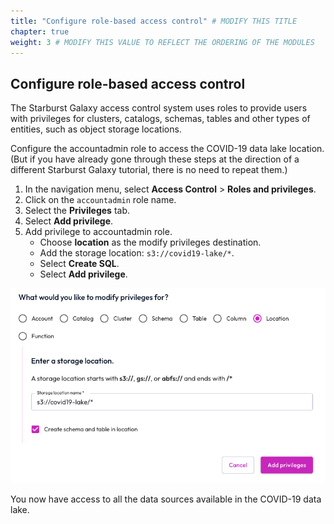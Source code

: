 ```yaml
---
title: "Configure role-based access control" # MODIFY THIS TITLE
chapter: true
weight: 3 # MODIFY THIS VALUE TO REFLECT THE ORDERING OF THE MODULES
---
```


Configure role-based access control
-----------------------------------

The Starburst Galaxy access control system uses roles to provide users with privileges for clusters, catalogs, schemas, tables and other types of entities, such as object storage locations.

Configure the accountadmin role to access the COVID-19 data lake location. (But if you have already gone through these steps at the direction of a different Starburst Galaxy tutorial, there is no need to repeat them.)

1.  In the navigation menu, select **Access Control** > **Roles and privileges**.
2.  Click on the `accountadmin` role name.
3.  Select the **Privileges** tab.
4.  Select **Add privilege**.
5.  Add privilege to accountadmin role.
    *   Choose **location** as the modify privileges destination.
    *   Add the storage location: `s3://covid19-lake/*`.
    *   Select **Create SQL**.
    *   Select **Add privilege**.

![Image displaying the URI input to schema discovery](role-location-privileges.png)

You now have access to all the data sources available in the COVID-19 data lake.